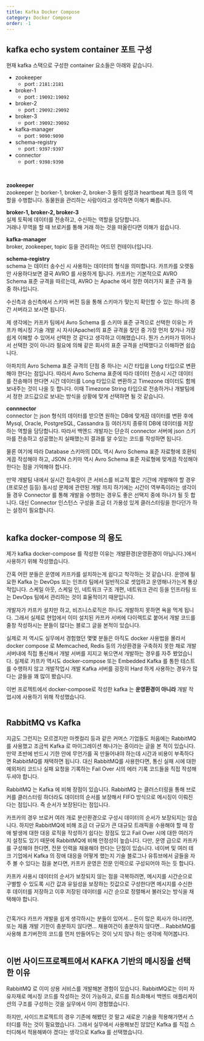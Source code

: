 ```yaml
---
title: Kafka Docker Compose
category: Docker Compose
order: -1
---
```


## kafka echo system container 포트 구성

현재 kafka 스택으로 구성한 container 요소들은 아래와 같습니다.
- zookeeper 
  - port : `2181:2181`
- broker-1
  - port : `19092:19092`
- broker-2
  - port : `29092:29092`
- broker-3
  - port : `39092:39092`
- kafka-manager
  - port : `9090:9090`
- schema-registry
  - port : `9397:9397`
- connector
  - port : `9398:9398`
<br>

**zookeeper**<br>
zookeeper 는 borker-1, broker-2, broker-3 들의 설정과 heartbeat 체크 등의 역할을 수행합니다. 동물원을 관리하는 사람이라고 생각하면 이해가 빠릅니다.<br>

**broker-1, broker-2, broker-3**<br>
실제 토픽에 데이터를 전송하고, 수신하는 역할을 담당합니다.<br>
거래나 무역을 할 때 브로커를 통해 거래 하는 것을 떠올린다면 이해가 쉽습니다.<br>

**kafka-manager**<br>
broker, zookeeper, topic 등을 관리하는 어드민 컨테이너입니다.<br>

**schema-registry**<br>
schema 는 데이터 송수신 시 사용하는 데이터의 형식을 의미합니다. 카프카를 오랫동안 사용하다보면 결국 AVRO 를 사용하게 됩니다. 카프카는 기본적으로 AVRO Schema 표준 규격을 따르는데, AVRO 는 Apache 에서 정한 여러가지 표준 규격 들 중 하나입니다. <br>

수신측과 송신측에서 스키마 버전 등을 통해 스키마가 맞는지 확인할 수 있는 하나의 중간 서버라고 보시면 됩니다. <br>

제 생각에는 카프카 팀에서 Avro Schema 를 스키마 표준 규격으로 선택한 이유는 카프카 메시징 기술 개발 시 자사(Apache)의 표준 규격을 찾던 중 가장 먼저 찾거나 가장 쉽게 이해할 수 있어서 선택한 것 같다고 생각하고 이해했습니다. 뭔가 스키마가 뛰어나서 선택한 것이 아니라 필요에 의해 같은 회사의 표준 규격을 선택했다고 이해하면 쉽습니다.<br>

아파치의 Avro Schema 표준 규격의 단점 중 하나는 시간 타입을 Long 타입으로 변환해야 한다는 점입니다. 따라서 Avro Schema 표준에 따라 데이터 전송시 시간 데이터를 전송해야 한다면 시간 데이터를 Long 타입으로 변환하고 Timezone 데이터도 함께 보내주는 것이 나을 듯 합니다. 이때 Timezone String 타입으로 전송하거나 개발팀에서 정한 코드값으로 보내는 방식을 상황에 맞게 선택하면 될 것 같습니다.
<br>

**connnector**<br>
connector 는 json 형식의 데이터를 받으면 원하는 DB에 맞게끔 데이터를 변환 후에 Mysql, Oracle, PostgreSQL, Cassandra 등 여러가지 종류의 DB에 데이터를 저장하는 역할을 담당합니다. 따라서 백엔드 개발자는 단순히 connector 서버에 json 스키마를 전송하고 성공했는지 실패했는지 결과를 알 수있는 코드를 작성하면 됩니다.<br>

물론 여기에 따라 Database 스키마의 DDL 역시 Avro Schema 표준 자료형에 호환되게끔 작성해야 하고, JSON 스키마 역시 Avro Schema 표준 자료형에 맞게끔 작성해야 한다는 점을 기억해야 합니다.<br>

만약 개발팀 내에서 실시간 접속량이 큰 서비스를 비교적 짧은 기간에 개발해야 할 경우 (프로모션 등등) 동시성 문제에 관련된 개발 까지 하기에는 시간이 역부족이라는 생각이 들 경우 Connector 를 통해 개발을 수행하는 경우도 좋은 선택지 중에 하나가 될 듯 합니다. 대신 Connector 인스턴스 구성을 조금 더 가용성 있게 클러스터링을 한다던가 하는 설정이 필요합니다.<br>
<br>


## kafka docker-compose 의 용도
제가 kafka docker-compose 를 작성한 이유는 개발환경(운영환경이 아닙니다.)에서 사용하기 위해 작성했습니다.<br>

간혹 어떤 분들은 운영에 카프카를 설치하는게 쉽다고 착각하는 것 같습니다. 운영에 필요한 Kafka 는 DevOps 또는 인프라 팀에서 일반적으로 셋업하고 운영해나가는게 통상적입니다. 스케일 아웃, 스케일 인, 네트워크 구조 개편, 네트워크 관리 등을 인프라팀 또는 DevOps 팀에서 관리하는 것이 효율적이기 때문입니다.<br>

개발자가 카프카 설치만 하고, 비즈니스로직은 하나도 개발하지 못하면 욕을 먹게 됩니다. 그래서 실제로 현업에서 이미 설치된 카프카 서버에 다이렉트로 붙어서 개발 코드를 줄창 작성하시는 분들이 많다는 블로그 글을 본적이 있습니다.<br>

실제로 저 역시도 실무에서 경험했던 몇몇 분들은 아직도 docker 사용법을 몰라서 docker compose 로 Memcached, Redis 등의 가상환경을 구축하지 못한 채로 개발 서버내에 직접 통신해서 개발 서버를 지지고 볶으면서 개발하는 경우를 자주 봤었습니다. 실제로 카프카 역시도 docker-compose 또는 Embedded Kafka 를 통한 테스트를 수행하지 않고 개발작업시 개발 Kafka 서버를 굉장히 Hard 하게 사용하는 경우가 많다는 글들을 꽤 많이 봤습니다.<br>

이번 프로젝트에서 docker-compose로 작성한 kafka 는 **운영환경이 아니라** 개발 작업시에 사용하기 위해 작성했습니다.<br>
<br>

## RabbitMQ vs Kafka
지금도 그런지는 모르겠지만 마켓컬리 등과 같은 커머스 기업들도 처음에는 RabbitMQ를 사용했고 조금씩 Kafka 로 마이그레이션 해나가는 중이라는 글을 본 적이 있습니다. 만약 초반에 반드시 기한 안에 무언가를 꼭 만들어내야 하는데 시간과 비용이 부족하다면 RabbitMQ를 채택하면 됩니다. 대신 RabbitMQ를 사용한다면, 통신 실패 시에 대한 예외처리 코드나 실패 요청을 기록하는 Fail Over 시의 에러 기록 코드들을 직접 작성해두셔야 합니다.<br>

RabbitMQ 는 Kafka 에 비해 장점이 있습니다. RabbitMQ 는 클러스터링을 통해 브로커를 클러스터링 하더라도 데이터의 순서를 보장해서 FIFO 방식으로 메시징이 이뤄진다는 점입니다. 즉 순서가 보장된다는 점입니다.<br>

카프카의 경우 브로커 여러 개로 분산환경으로 구성시 데이터의 순서가 보장되지는 않습니다. 하지만 RabbitMQ에 비해 조금 더 규모가 큰 대규모 트래픽을 수용해야 할 때 장애 발생에 대한 대응 로직을 작성하기 쉽다는 장점도 있고 Fail Over 시에 대한 여러가지 설정도 있기 때문에 RabbitMQ에 비해 안정성이 높습니다. 다만, 운영 급으로 카프카를 구성해야 한다면, 전문 인력을 채용해야 한다는 단점이 있습니다. 네이버 및 여러 테크 기업에서 Kafka 의 장애 대응을 어떻게 했는지 기술 블로그나 유튜브에서 글들을 자주 볼 수 있다는 점을 본다면, 카프카 운영은 전문 인력으로 구성되어야 하는 듯 합니다.<br>

카프카 사용시 데이터의 순서가 보장되지 않는 점을 극복하려면, 메시지를 시간순으로 구별할 수 있도록 시간 값과 유일성을 보장하는 킷값으로 구성한다면 메시지를 수신한 후 데이터를 저장하고 이후 저장된 데이터를 시간 순으로 정렬해서 불러오는 방식을 채택해야 합니다.<br>
<br>

간혹가다 카프카 개발을 쉽게 생각하시는 분들이 있어서... 돈이 많은 회사가 아니라면, 또는 제품 개발 기한이 충분하지 않다면... 채용여건이 충분하지 않다면... RabbitMQ를 사용해 초기버전의 코드를 먼저 만들어두는 것이 낫지 않나 하는 생각에 적어봅니다.<br>
<br>

## 이번 사이드프로젝트에서 KAFKA 기반의 메시징을 선택한 이유
RabbitMQ 로 이미 상용 서비스를 개발해본 경험이 있습니다. RabbitMQ로는 이미 자유자재로 메시징 코드를 작성하는 것이 가능하고, 로드를 최소화해서 백엔드 애플리케이션의 구조를 구성하는 것을 실무에서 이미 경험했습니다.<br>

하지만, 사이드프로젝트의 경우 기존에 해봤던 것 말고 새로운 기술을 적용해가면서 스터디를 하는 것이 필요했습니다. 그래서 실무에서 사용해보진 않았던 Kafka 를 직접 스터디해서 적용해봐야 겠다는 생각으로 Kafka 를 선택했습니다.<br>
<br>
